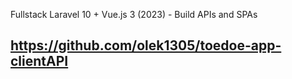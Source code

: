 Fullstack Laravel 10 + Vue.js 3 (2023) - Build APIs and SPAs


## https://github.com/olek1305/toedoe-app-clientAPI
